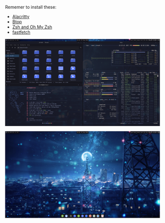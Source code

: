 Rememer to install these:
- [Alacritty](https://github.com/alacritty/alacritty/blob/master/INSTALL.md)
- [Btop](https://github.com/aristocratos/btop)
- [Zsh and Oh My Zsh](https://github.com/ohmyzsh/ohmyzsh?tab=readme-ov-file#prerequisites)
- [fastfetch](https://github.com/fastfetch-cli/fastfetch)

<p align="center">
        <img src="/screenshots/Screenshot_2025-08-27_12-23-47.png" />
</p>
<p align="center">
        <img src="/screenshots/Screenshot_2025-08-27_12-25-09.png" />
</p>
